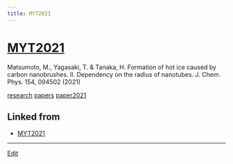 ```yaml
---
title: MYT2021
---
```

# [MYT2021](/MYT2021)

Matsumoto, M., Yagasaki, T. & Tanaka, H. Formation of hot ice caused by carbon nanobrushes. II. Dependency on the radius of nanotubes. J. Chem. Phys. 154, 094502 (2021)


[research](/research) [papers](/papers) [paper2021](/paper2021)


## Linked from

* [MYT2021](/MYT2021)


----

[Edit](https://github.com/vitroid/vitroid.github.io/edit/master/MD/MYT2021.md)


